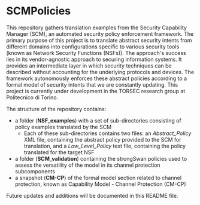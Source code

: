 # SCMPolicies
This repository gathers translation examples from the Security Capability Manager (SCM), an automated security policy enforcement framework. The primary purpose of this project is to translate abstract security intents from different domains into configurations specific to various security tools (known as Network Security Functions (NSFs)). The approach's success lies in its vendor-agnostic approach to securing information systems. It provides an intermediate layer in which security techniques can be described without accounting for the underlying protocols and devices. The framework autonomously enforces these abstract policies according to a formal model of security intents that we are constantly updating. This project is currently under development in the TORSEC research group at Politecnico di Torino.

The structure of the repository contains:
* a folder (**NSF_examples**) with a set of sub-directories consisting of policy examples translated by the SCM
    * Each of these sub-directories contains two files: an _Abstract\_Policy_ XML file, containing the abstract policy provided to the SCM for translation, and a _Low\_Level\_Policy_ text file, containing the policy translated for the target NSF
* a folder (**SCM_validation**) containing the strongSwan policies used to assess the versatility of the model in its channel protection subcomponents
* a snapshot (**CM-CP**) of the formal model section related to channel protection, known as Capability Model - Channel Protection (CM-CP) 

Future updates and additions will be documented in this README file.
